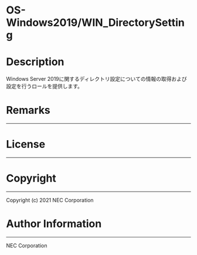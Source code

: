 OS-Windows2019/WIN_DirectorySetting
=======================================================
# Description
Windows Server 2019に関するディレクトリ設定についての情報の取得および設定を行うロールを提供します。

# Remarks
-------

# License
-------

# Copyright
---------
Copyright (c) 2021 NEC Corporation

# Author Information
------------------
NEC Corporation

